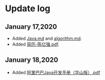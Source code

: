 # Update log

## January 17,2020

+ Added [Java.md](./Java.md) and [algorithm.md](./algorithm.md).
+ Added [简历-陈亿强.pdf](./res/简历-陈亿强.pdf).

## January 18,2020

+ Added [阿里巴巴Java开发手册（华山版）.pdf](./res/阿里巴巴Java开发手册（华山版）.pdf)